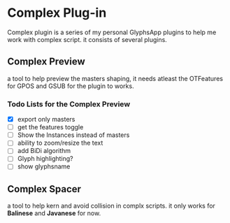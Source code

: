 # Complex Plug-in

Complex plugin is a series of my personal GlyphsApp plugins to help me work with complex script. it consists of several plugins.

## Complex Preview
a tool to help preview the masters shaping, it needs atleast the OTFeatures for GPOS and GSUB for the plugin to works.

### Todo Lists for the Complex Preview
- [x] export only masters
- [ ] get the features toggle
- [ ] Show the Instances instead of masters
- [ ] ability to zoom/resize the text
- [ ] add BiDi algorithm
- [ ] Glyph highlighting?
- [ ] show glyphsname

## Complex Spacer
a tool to help kern and avoid collision in complx scripts. it only works for **Balinese** and **Javanese** for now.
